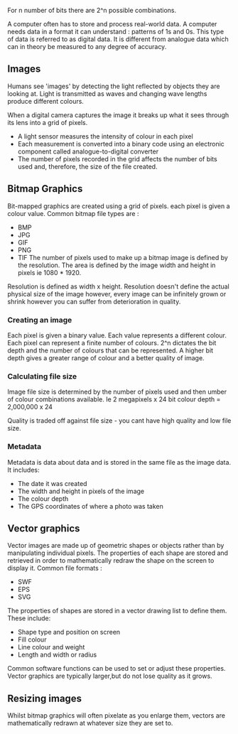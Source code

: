 For n number of bits there are 2^n possible combinations.

A computer often has to store and process real-world data. A computer needs data in a format it can understand : patterns of 1s and 0s. This type of data is referred to as digital data. It is different from analogue data which can in theory be measured to any degree of accuracy. 

## Images
Humans see 'images' by detecting the light reflected by objects they are looking at. Light is transmitted as waves and changing wave lengths produce different colours. 

When a digital camera captures the image it breaks up what it sees through its lens into a grid of pixels.
- A light sensor measures the intensity of colour in each pixel
- Each measurement is converted into a binary code using an electronic component called analogue-to-digital converter
- The number of pixels recorded in the grid affects the number of bits used and, therefore, the size of the file created.

## Bitmap Graphics
Bit-mapped graphics are created using a grid of pixels. each pixel is given a colour value.
Common bitmap file types are : 
- BMP 
- JPG
- GIF
- PNG
- TIF
The number of pixels used to make up a bitmap image is defined by the resolution. The area is defined by the image width and height in pixels ie 1080 * 1920.

Resolution is defined as width x height. Resolution doesn't define the actual physical size of the image however, every image can be infinitely grown or shrink however you can suffer from deterioration in quality. 

### Creating an image
Each pixel is given a binary value. Each value represents a different colour. Each pixel can represent a finite number of colours. 2^n dictates the bit depth and the number of colours that can be represented. A higher bit depth gives a greater range of colour and a better quality of image. 

### Calculating file size
Image file size is determined by the number of pixels used and then umber of colour combinations available. Ie 2 megapixels x 24 bit colour depth = 2,000,000 x 24

Quality is traded off against file size - you cant have high quality and low file size.

### Metadata
Metadata is data about data and is stored in the same file as the image data. It includes:
- The date it was created
- The width and height in pixels of the image
- The colour depth
- The GPS coordinates of where a photo was taken

## Vector graphics
Vector images are made up of geometric shapes or objects rather than by manipulating individual pixels. The properties of each shape are stored and retrieved in order to mathematically redraw the shape on the screen to display it.
Common file formats :
- SWF
- EPS
- SVG

The properties of shapes are stored in a vector drawing list to define them. These include:
- Shape type and position on screen
- Fill colour
- Line colour and weight
- Length and width or radius

Common software functions can be used to set or adjust these properties.
Vector graphics are typically larger,but do not lose quality as it grows.

## Resizing images
Whilst bitmap graphics will often pixelate as you enlarge them, vectors are mathematically redrawn at whatever size they are set to.